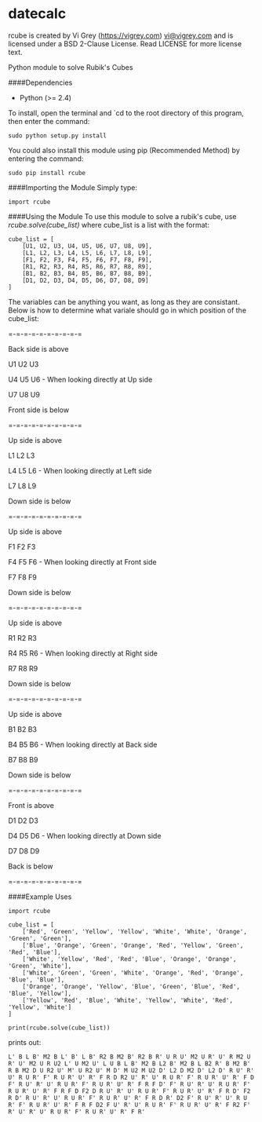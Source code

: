datecalc
========

rcube is created by Vi Grey (https://vigrey.com) <vi@vigrey.com> and is licensed under a BSD 2-Clause License. Read LICENSE for more license text.

Python module to solve Rubik's Cubes

####Dependencies
* Python (>= 2.4)

To install, open the terminal and `cd to the root directory of this program, then enter the command:
```
sudo python setup.py install
```

You could also install this module using pip (Recommended Method) by entering the command:
```
sudo pip install rcube
```

####Importing the Module
Simply type:
```
import rcube
```

####Using the Module
To use this module to solve a rubik's cube, use *rcube.solve(cube_list)* where cube_list is a list with the format:

```
cube_list = [
    [U1, U2, U3, U4, U5, U6, U7, U8, U9],
    [L1, L2, L3, L4, L5, L6, L7, L8, L9],
    [F1, F2, F3, F4, F5, F6, F7, F8, F9],
    [R1, R2, R3, R4, R5, R6, R7, R8, R9],
    [B1, B2, B3, B4, B5, B6, B7, B8, B9],
    [D1, D2, D3, D4, D5, D6, D7, D8, D9]
]
```
The variables can be anything you want, as long as they are consistant.  Below is how to determine what variale should go in which position of the cube_list:

=-=-=-=-=-=-=-=-=-=

Back side is above

U1 U2 U3

U4 U5 U6 - When looking directly at Up side

U7 U8 U9

Front side is below

=-=-=-=-=-=-=-=-=-=

Up side is above

L1 L2 L3

L4 L5 L6 - When looking directly at Left side

L7 L8 L9

Down side is below

=-=-=-=-=-=-=-=-=-=

Up side is above

F1 F2 F3

F4 F5 F6 - When looking directly at Front side

F7 F8 F9

Down side is below

=-=-=-=-=-=-=-=-=-=

Up side is above

R1 R2 R3

R4 R5 R6 - When looking directly at Right side

R7 R8 R9

Down side is below

=-=-=-=-=-=-=-=-=-=

Up side is above

B1 B2 B3

B4 B5 B6 - When looking directly at Back side

B7 B8 B9

Down side is below

=-=-=-=-=-=-=-=-=-=

Front is above

D1 D2 D3

D4 D5 D6 - When looking directly at Down side

D7 D8 D9

Back is below

=-=-=-=-=-=-=-=-=-=

####Example Uses
```
import rcube

cube_list = [
    ['Red', 'Green', 'Yellow', 'Yellow', 'White', 'White', 'Orange', 'Green', 'Green'],
    ['Blue', 'Orange', 'Green', 'Orange', 'Red', 'Yellow', 'Green', 'Red', 'Blue'],
    ['White', 'Yellow', 'Red', 'Red', 'Blue', 'Orange', 'Orange', 'Green', 'White'],
    ['White', 'Green', 'Green', 'White', 'Orange', 'Red', 'Orange', 'Blue', 'Blue'],
    ['Orange', 'Orange', 'Yellow', 'Blue', 'Green', 'Blue', 'Red', 'Blue', 'Yellow'],
    ['Yellow', 'Red', 'Blue', 'White', 'Yellow', 'White', 'Red', 'Yellow', 'White']
]

print(rcube.solve(cube_list))
```
prints out:
```
L' B L B' M2 B L' B' L B' R2 B M2 B' R2 B R' U R U' M2 U R' U' R M2 U R' U' M2 U R U2 L' U M2 U' L U B L B' M2 B L2 B' M2 B L B2 R' B M2 B' R B M2 D U R2 U' M' U R2 U' M D' M U2 M U2 D' L2 D M2 D' L2 D' R U' R' U' R U R' F' R U R' U' R' F R D R2 U' R' U' R U R' F' R U R' U' R' F D F' R U' R' U' R U R' F' R U R' U' R' F R F D' F' R U' R' U' R U R' F' R U R' U' R' F R F D F2 D R U' R' U' R U R' F' R U R' U' R' F R D' F2 R D' R U' R' U' R U R' F' R U R' U' R' F R D R' D2 F' R U' R' U' R U R' F' R U R' U' R' F R F D2 F U' R' U' R U R' F' R U R' U' R' F R2 F' R' U' R' U' R U R' F' R U R' U' R' F R'
```

